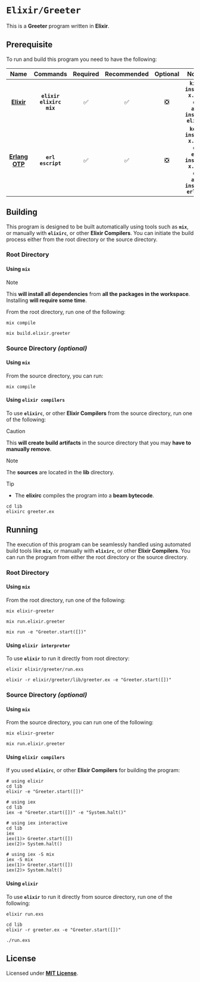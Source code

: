 # `Elixir/Greeter`

This is a **Greeter** program written in **Elixir**.

## Prerequisite

To run and build this program you need to have the following:

<div align="center">

| Name | Commands | Required | Recommended | Optional | Notes |
|:----:|:--------:|:--------:|:-----------:|:--------:|:-----:|
| [**Elixir**](https://elixir.org/install) | **`elixir`**<br>**`elixirc`**<br>**`mix`** | &#9989; | &#9989; | &#10062; | **`kiex install x.y.z`**<br>or<br>**`apt install elixir`** |
| [**Erlang OTP**](https://www.erlang.org/downloads) | **`erl`**<br>**`escript`** | &#9989; | &#9989; | &#10062; | **`kerl install x.y.z`**<br>or<br>**`evm install x.y.z`**<br>or<br>**`apt install erlang`** |

</div>

## Building

This program is designed to be built automatically using tools such as
**`mix`**, or manually with **`elixirc`**, or other **Elixir Compilers**. You
can initiate the build process either from the root directory or the source
directory.

### Root Directory

#### Using `mix`

> [!NOTE]
> This **will install all dependencies** from **all the packages in the
> workspace**. Installing **will require some time**.

From the root directory, run one of the following:

```
mix compile
```
```
mix build.elixir.greeter
```

### Source Directory _(optional)_

#### Using `mix`

From the source directory, you can run:

```
mix compile
```

#### Using `elixir compilers`

To use **`elixirc`**, or other **Elixir Compilers** from the source directory,
run one of the following:

> [!CAUTION]
> This **will create build artifacts** in the source directory that you may
> **have to manually remove**.

> [!NOTE]
> The **sources** are located in the **lib** directory.

> [!TIP]
> * The **elixirc** compiles the program into a **beam bytecode**.

```
cd lib
elixirc greeter.ex
```

## Running

The execution of this program can be seamlessly handled using automated build
tools like **`mix`**, or manually with **`elixirc`**, or other **Elixir
Compilers**. You can run the program from either the root directory or the
source directory.

### Root Directory

#### Using `mix`

From the root directory, run one of the following:

```
mix elixir-greeter
```
```
mix run.elixir.greeter
```
```
mix run -e "Greeter.start([])"
```

#### Using `elixir interpreter`

To use **`elixir`** to run it directly from root directory:

```
elixir elixir/greeter/run.exs
```
```
elixir -r elixir/greeter/lib/greeter.ex -e "Greeter.start([])"
```

### Source Directory _(optional)_

#### Using `mix`

From the source directory, you can run one of the following:

```
mix elixir-greeter
```
```
mix run.elixir.greeter
```

#### Using `elixir compilers`

If you used **`elixirc`**, or other **Elixir Compilers** for building the
program:

```
# using elixir
cd lib
elixir -e "Greeter.start([])"
```
```
# using iex
cd lib
iex -e "Greeter.start([])" -e "System.halt()"
```
```
# using iex interactive
cd lib
iex
iex(1)> Greeter.start([])
iex(2)> System.halt()
```
```
# using iex -S mix
iex -S mix
iex(1)> Greeter.start([])
iex(2)> System.halt()
```

#### Using `elixir`

To use **`elixir`** to run it directly from source directory, run one of the
following:

```
elixir run.exs
```
```
cd lib
elixir -r greeter.ex -e "Greeter.start([])"
```
```
./run.exs
```

## License

Licensed under [**MIT License**](LICENSE).

